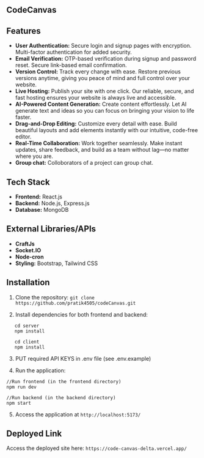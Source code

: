 ## CodeCanvas

## Features

- **User Authentication:** Secure login and signup pages with encryption. Multi-factor authentication for added security.
- **Email Verification:** OTP-based verification during signup and password reset. Secure link-based email confirmation.
- **Version Control:** Track every change with ease. Restore previous versions anytime, giving you peace of mind and full control over your website.
- **Live Hosting:** Publish your site with one click. Our reliable, secure, and fast hosting ensures your website is always live and accessible.
- **AI-Powered Content Generation:** Create content effortlessly. Let AI generate text and ideas so you can focus on bringing your vision to life faster.
- **Drag-and-Drop Editing:** Customize every detail with ease. Build beautiful layouts and add elements instantly with our intuitive, code-free editor.
- **Real-Time Collaboration:** Work together seamlessly. Make instant updates, share feedback, and build as a team without lag—no matter where you are.
- **Group chat:** Colloborators of a project can group chat.

## Tech Stack

- **Frontend:** React.js
- **Backend:** Node.js, Express.js
- **Database:** MongoDB

## External Libraries/APIs

- **CraftJs**
- **Socket.IO**
- **Node-cron**
- **Styling:** Bootstrap, Tailwind CSS

## Installation

1. Clone the repository:
   `git clone https://github.com/pratik4505/codeCanvas.git`

2. Install dependencies for both frontend and backend:

```
   cd server
   npm install

   cd client
   npm install
```

3. PUT required API KEYS in .env file (see .env.example)

4. Run the application:

```
//Run frontend (in the frontend directory)
npm run dev

//Run backend (in the backend directory)
npm start
```

5. Access the application at `http://localhost:5173/`

## Deployed Link

Access the deployed site here: `https://code-canvas-delta.vercel.app/`
